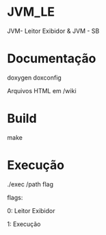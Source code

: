 # JVM_LE
JVM- Leitor Exibidor & JVM - SB

# Documentação
doxygen doxconfig

Arquivos HTML em /wiki

# Build
make

# Execução
./exec /path  flag

flags:

0: Leitor Exibidor

1: Execução

